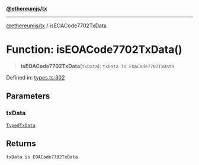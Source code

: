 [**@ethereumjs/tx**](../README.md)

***

[@ethereumjs/tx](../README.md) / isEOACode7702TxData

# Function: isEOACode7702TxData()

> **isEOACode7702TxData**(`txData`): `txData is EOACode7702TxData`

Defined in: [types.ts:302](https://github.com/ethereumjs/ethereumjs-monorepo/blob/master/packages/tx/src/types.ts#L302)

## Parameters

### txData

[`TypedTxData`](../type-aliases/TypedTxData.md)

## Returns

`txData is EOACode7702TxData`
